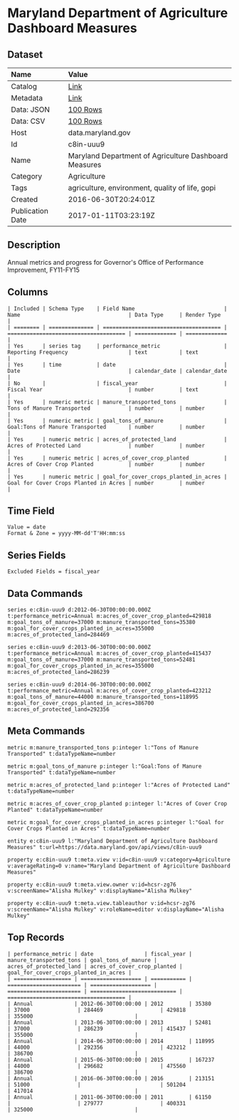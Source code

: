 # Maryland Department of Agriculture Dashboard Measures

## Dataset

| Name | Value |
| :--- | :---- |
| Catalog | [Link](https://catalog.data.gov/dataset/maryland-department-of-agriculture-dashboard-measures) |
| Metadata | [Link](https://data.maryland.gov/api/views/c8in-uuu9) |
| Data: JSON | [100 Rows](https://data.maryland.gov/api/views/c8in-uuu9/rows.json?max_rows=100) |
| Data: CSV | [100 Rows](https://data.maryland.gov/api/views/c8in-uuu9/rows.csv?max_rows=100) |
| Host | data.maryland.gov |
| Id | c8in-uuu9 |
| Name | Maryland Department of Agriculture Dashboard Measures |
| Category | Agriculture |
| Tags | agriculture, environment, quality of life, gopi |
| Created | 2016-06-30T20:24:01Z |
| Publication Date | 2017-01-11T03:23:19Z |

## Description

Annual metrics and progress for Governor's Office of Performance Improvement, FY11-FY15

## Columns

```ls
| Included | Schema Type    | Field Name                            | Name                                  | Data Type     | Render Type   |
| ======== | ============== | ===================================== | ===================================== | ============= | ============= |
| Yes      | series tag     | performance_metric                    | Reporting Frequency                   | text          | text          |
| Yes      | time           | date                                  | Date                                  | calendar_date | calendar_date |
| No       |                | fiscal_year                           | Fiscal Year                           | number        | text          |
| Yes      | numeric metric | manure_transported_tons               | Tons of Manure Transported            | number        | number        |
| Yes      | numeric metric | goal_tons_of_manure                   | Goal:Tons of Manure Transported       | number        | number        |
| Yes      | numeric metric | acres_of_protected_land               | Acres of Protected Land               | number        | number        |
| Yes      | numeric metric | acres_of_cover_crop_planted           | Acres of Cover Crop Planted           | number        | number        |
| Yes      | numeric metric | goal_for_cover_crops_planted_in_acres | Goal for Cover Crops Planted in Acres | number        | number        |
```

## Time Field

```ls
Value = date
Format & Zone = yyyy-MM-dd'T'HH:mm:ss
```

## Series Fields

```ls
Excluded Fields = fiscal_year
```

## Data Commands

```ls
series e:c8in-uuu9 d:2012-06-30T00:00:00.000Z t:performance_metric=Annual m:acres_of_cover_crop_planted=429818 m:goal_tons_of_manure=37000 m:manure_transported_tons=35380 m:goal_for_cover_crops_planted_in_acres=355000 m:acres_of_protected_land=284469

series e:c8in-uuu9 d:2013-06-30T00:00:00.000Z t:performance_metric=Annual m:acres_of_cover_crop_planted=415437 m:goal_tons_of_manure=37000 m:manure_transported_tons=52481 m:goal_for_cover_crops_planted_in_acres=355000 m:acres_of_protected_land=286239

series e:c8in-uuu9 d:2014-06-30T00:00:00.000Z t:performance_metric=Annual m:acres_of_cover_crop_planted=423212 m:goal_tons_of_manure=44000 m:manure_transported_tons=118995 m:goal_for_cover_crops_planted_in_acres=386700 m:acres_of_protected_land=292356
```

## Meta Commands

```ls
metric m:manure_transported_tons p:integer l:"Tons of Manure Transported" t:dataTypeName=number

metric m:goal_tons_of_manure p:integer l:"Goal:Tons of Manure Transported" t:dataTypeName=number

metric m:acres_of_protected_land p:integer l:"Acres of Protected Land" t:dataTypeName=number

metric m:acres_of_cover_crop_planted p:integer l:"Acres of Cover Crop Planted" t:dataTypeName=number

metric m:goal_for_cover_crops_planted_in_acres p:integer l:"Goal for Cover Crops Planted in Acres" t:dataTypeName=number

entity e:c8in-uuu9 l:"Maryland Department of Agriculture Dashboard Measures" t:url=https://data.maryland.gov/api/views/c8in-uuu9

property e:c8in-uuu9 t:meta.view v:id=c8in-uuu9 v:category=Agriculture v:averageRating=0 v:name="Maryland Department of Agriculture Dashboard Measures"

property e:c8in-uuu9 t:meta.view.owner v:id=hcsr-zg76 v:screenName="Alisha Mulkey" v:displayName="Alisha Mulkey"

property e:c8in-uuu9 t:meta.view.tableauthor v:id=hcsr-zg76 v:screenName="Alisha Mulkey" v:roleName=editor v:displayName="Alisha Mulkey"
```

## Top Records

```ls
| performance_metric | date                | fiscal_year | manure_transported_tons | goal_tons_of_manure | acres_of_protected_land | acres_of_cover_crop_planted | goal_for_cover_crops_planted_in_acres | 
| ================== | =================== | =========== | ======================= | =================== | ======================= | =========================== | ===================================== | 
| Annual             | 2012-06-30T00:00:00 | 2012        | 35380                   | 37000               | 284469                  | 429818                      | 355000                                | 
| Annual             | 2013-06-30T00:00:00 | 2013        | 52481                   | 37000               | 286239                  | 415437                      | 355000                                | 
| Annual             | 2014-06-30T00:00:00 | 2014        | 118995                  | 44000               | 292356                  | 423212                      | 386700                                | 
| Annual             | 2015-06-30T00:00:00 | 2015        | 167237                  | 44000               | 296682                  | 475560                      | 386700                                | 
| Annual             | 2016-06-30T00:00:00 | 2016        | 213151                  | 51000               |                         | 501204                      | 417014                                | 
| Annual             | 2011-06-30T00:00:00 | 2011        | 61150                   |                     | 279777                  | 400331                      | 325000                                | 
```